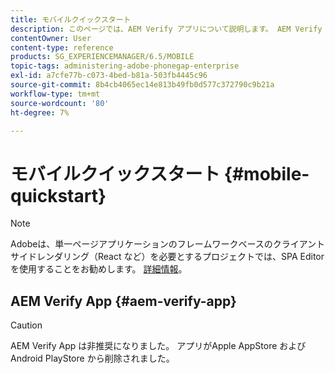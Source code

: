```yaml
---
title: モバイルクイックスタート
description: このページでは、AEM Verify アプリについて説明します。 AEM Verify アプリを使用すると、iOSや Android のモバイルデバイスでAEMモバイルアプリケーションをすばやく簡単に実行できます。
contentOwner: User
content-type: reference
products: SG_EXPERIENCEMANAGER/6.5/MOBILE
topic-tags: administering-adobe-phonegap-enterprise
exl-id: a7cfe77b-c073-4bed-b81a-503fb4445c96
source-git-commit: 8b4cb4065ec14e813b49fb0d577c372790c9b21a
workflow-type: tm+mt
source-wordcount: '80'
ht-degree: 7%

---
```


# モバイルクイックスタート {#mobile-quickstart}

>[!NOTE]
>
>Adobeは、単一ページアプリケーションのフレームワークベースのクライアントサイドレンダリング（React など）を必要とするプロジェクトでは、SPA Editor を使用することをお勧めします。 [詳細情報](/help/sites-developing/spa-overview.md)。

## AEM Verify App {#aem-verify-app}

>[!CAUTION]
>
>AEM Verify App は非推奨になりました。 アプリがApple AppStore および Android PlayStore から削除されました。
